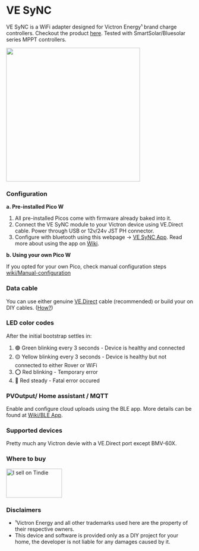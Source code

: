 # VE SyNC
VE SyNC is a WiFi adapter designed for Victron Energy¹ brand charge controllers. Checkout the product [here](https://www.tindie.com/products/33256/). Tested with SmartSolar/Bluesolar series MPPT controllers.

<img src=https://github.com/thewestlabs/VE-SyNC-Doc/assets/111796612/660d1b89-5d74-48db-a301-0b9e89e192f2 width=360px />

### Configuration
**a. Pre-installed Pico W**
  1. All pre-installed Picos come with firmware already baked into it.
  2. Connect the VE SyNC module to your Victron device using VE.Direct cable. Power through USB or 12v/24v JST PH connector.
  3. Configure with bluetooth using this webpage -> [VE SyNC App](https://thewestlabs.github.io/VE-SyNC-Doc/). Read more about using the app on [Wiki](https://github.com/thewestlabs/VE-SyNC-doc/wiki/BLE-App).

**b. Using your own Pico W**

If you opted for your own Pico, check manual configuration steps [wiki/Manual-configuration](https://github.com/thewestlabs/VE-SyNC-doc/wiki/Manual-configuration)

### Data cable

You can use either genuine [VE.Direct](https://www.amazon.com/dp/B01F9ESFZS) cable (recommended) or build your on DIY cables. ([How?](https://github.com/thewestlabs/VE-SyNC-Doc/wiki/DIY-VE.Direct-cable))

### LED color codes

After the initial bootstrap settles in:
  1. 🟢 Green blinking every 3 seconds - Device is healthy and connected
  2. 🟡 Yellow blinking every 3 seconds - Device is healthy but not connected to either Rover or WiFi
  3. ⭕ Red blinking - Temporary error
  4. 🔴 Red steady - Fatal error occured

### PVOutput/ Home assistant / MQTT
Enable and configure cloud uploads using the BLE app. More details can be found at [Wiki/BLE App](https://github.com/thewestlabs/VE-SyNC-Doc/wiki/BLE-App).

### Supported devices
Pretty much any Victron devie with a VE.Direct port except BMV-60X.

### Where to buy
<a href="https://www.tindie.com/stores/westlabs/?ref=offsite_badges&utm_medium=badges&utm_campaign=badge_medium"><img src="https://d2ss6ovg47m0r5.cloudfront.net/badges/tindie-mediums.png" alt="I sell on Tindie" width="150" height="78"></a>

### Disclaimers
- ¹Victron Energy and all other trademarks used here are the property of their respective owners.
- This device and software is provided only as a DIY project for your home, the developer is not liable for any damages caused by it.
